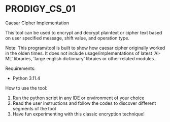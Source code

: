 # PRODIGY_CS_01
Caesar Cipher Implementation

This tool can be used to encrypt and decrypt plaintext or cipher text based on user specified message, shift value, and operation type. 

Note: This program/tool is built to show how caesar cipher originally worked in the olden times. It does not include usage/implementations of latest 'AI-ML' libraries, 'large english dictionary' libraies or other related modules.

Requirements:
- Python 3.11.4

How to use the tool:

1) Run the python script in any IDE or environment of your choice
2) Read the user instructions and follow the codes to discover different segments of the tool
3) Have fun experimenting with this classic encryption technique!
